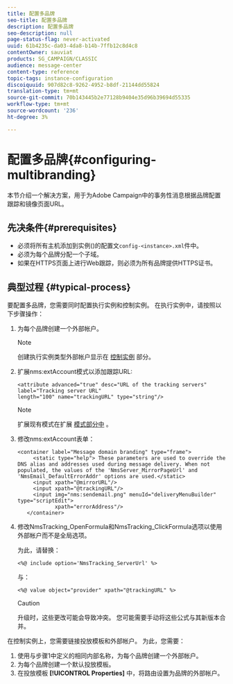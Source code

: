 ```yaml
---
title: 配置多品牌
seo-title: 配置多品牌
description: 配置多品牌
seo-description: null
page-status-flag: never-activated
uuid: 61b4235c-da03-4da8-b14b-7ffb12c8d4c8
contentOwner: sauviat
products: SG_CAMPAIGN/CLASSIC
audience: message-center
content-type: reference
topic-tags: instance-configuration
discoiquuid: 907d82c8-9262-4952-b8df-21144dd55824
translation-type: tm+mt
source-git-commit: 70b143445b2e77128b9404e35d96b39694d55335
workflow-type: tm+mt
source-wordcount: '236'
ht-degree: 3%

---
```



# 配置多品牌{#configuring-multibranding}

本节介绍一个解决方案，用于为Adobe Campaign中的事务性消息根据品牌配置跟踪和镜像页面URL。

## 先决条件{#prerequisites}

* 必须将所有主机添加到实例()的配置文`config-<instance>.xml`件中。
* 必须为每个品牌分配一个子域。
* 如果在HTTPS页面上进行Web跟踪，则必须为所有品牌提供HTTPS证书。

## 典型过程 {#typical-process}

要配置多品牌，您需要同时配置执行实例和控制实例。 在执行实例中，请按照以下步骤操作：

1. 为每个品牌创建一个外部帐户。

   >[!NOTE]
   >
   >创建执行实例类型外部帐户显示在 [控制实例](../../message-center/using/creating-a-shared-connection.md#control-instance) 部分。

1. 扩展nms:extAccount模式以添加跟踪URL:

   ```
   <attribute advanced="true" desc="URL of the tracking servers" label="Tracking server URL"
   length="100" name="trackingURL" type="string"/>
   ```

   >[!NOTE]
   >
   >扩展现有模式在扩展 [模式部分中](../../configuration/using/extending-a-schema.md) 。

1. 修改nms:extAccount表单：

   ```
   <container label="Message domain branding" type="frame">
        <static type="help"> These parameters are used to override the DNS alias and addresses used during message delivery. When not populated, the values of the 'NmsServer_MirrorPageUrl' and 'NmsEmail_DefaultErrorAddr' options are used.</static>
        <input xpath="@mirrorURL"/>
        <input xpath="@trackingURL"/>
        <input img="nms:sendemail.png" menuId="deliveryMenuBuilder" type="scriptEdit">
               xpath="errorAddress"/>
      </container>
   ```

1. 修改NmsTracking_OpenFormula和NmsTracking_ClickFormula选项以使用外部帐户而不是全局选项。

   为此，请替换：

   ```
   <%@ include option='NmsTracking_ServerUrl' %>
   ```

   与：

   ```
   <%@ value object="provider" xpath="@trackingURL" %>
   ```

   >[!CAUTION]
   >
   >升级时，这些更改可能会导致冲突。 您可能需要手动将这些公式与其新版本合并。

在控制实例上，您需要链接投放模板和外部帐户。 为此，您需要：

1. 使用与步骤1中定义的相同内部名称，为每个品牌创建一个外部帐户。
1. 为每个品牌创建一个默认投放模板。
1. 在投放模板 **[!UICONTROL Properties]** 中，将路由设置为品牌的外部帐户。

